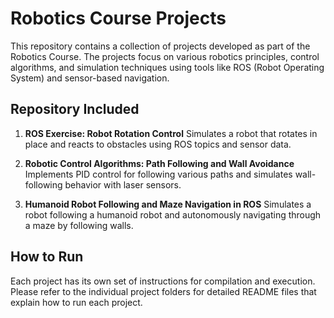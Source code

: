 # Robotics Course Projects
This repository contains a collection of projects developed as part of the Robotics Course. The projects focus on various robotics principles, control algorithms, and simulation techniques using tools like ROS (Robot Operating System) and sensor-based navigation.

## Repository Included
1. **ROS Exercise: Robot Rotation Control**
   Simulates a robot that rotates in place and reacts to obstacles using ROS topics and sensor data.

2. **Robotic Control Algorithms: Path Following and Wall Avoidance**
   Implements PID control for following various paths and simulates wall-following behavior with laser sensors.

3. **Humanoid Robot Following and Maze Navigation in ROS**
   Simulates a robot following a humanoid robot and autonomously navigating through a maze by following walls.

## How to Run
Each project has its own set of instructions for compilation and execution. Please refer to the individual project folders for detailed README files that explain how to run each project.

